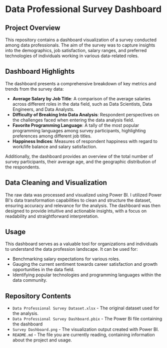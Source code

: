 # Data Professional Survey Dashboard

## Project Overview
This repository contains a dashboard visualization of a survey conducted among data professionals. The aim of the survey was to capture insights into the demographics, job satisfaction, salary ranges, and preferred technologies of individuals working in various data-related roles.

## Dashboard Highlights
The dashboard presents a comprehensive breakdown of key metrics and trends from the survey data:

- **Average Salary by Job Title**: A comparison of the average salaries across different roles in the data field, such as Data Scientists, Data Engineers, and Data Analysts.
- **Difficulty of Breaking Into Data Analysis**: Respondent perspectives on the challenges faced when entering the data analysis field.
- **Favorite Programming Language**: A tally of the most popular programming languages among survey participants, highlighting preferences among different job titles.
- **Happiness Indices**: Measures of respondent happiness with regard to work/life balance and salary satisfaction.

Additionally, the dashboard provides an overview of the total number of survey participants, their average age, and the geographic distribution of the respondents.

## Data Cleaning and Visualization
The raw data was processed and visualized using Power BI. I utilized Power BI's data transformation capabilities to clean and structure the dataset, ensuring accuracy and relevance for the analysis. The dashboard was then designed to provide intuitive and actionable insights, with a focus on readability and straightforward interpretation.

## Usage
This dashboard serves as a valuable tool for organizations and individuals to understand the data profession landscape. It can be used for:
- Benchmarking salary expectations for various roles.
- Gauging the current sentiment towards career satisfaction and growth opportunities in the data field.
- Identifying popular technologies and programming languages within the data community.

## Repository Contents
- `Data Professional Survey Dataset.xlsx` - The original dataset used for the analysis.
- `Data Professional Survey Dashboard.pbix` - The Power Bi file containing the dashboard
- `Survey Dashboard.png` - The visualization output created with Power BI.
- `README.md` - The file you are currently reading, containing information about the project and usage.
